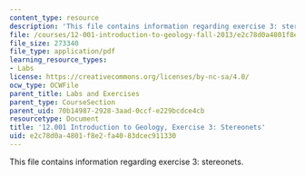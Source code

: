 ```yaml
---
content_type: resource
description: 'This file contains information regarding exercise 3: stereonets.'
file: /courses/12-001-introduction-to-geology-fall-2013/e2c78d0a4801f8e2fa4083dcec911330_MIT12_001F13_Ex3_Stereonet.pdf
file_size: 273340
file_type: application/pdf
learning_resource_types:
- Labs
license: https://creativecommons.org/licenses/by-nc-sa/4.0/
ocw_type: OCWFile
parent_title: Labs and Exercises
parent_type: CourseSection
parent_uid: 70b14987-2928-3aad-0ccf-e229bcdce4cb
resourcetype: Document
title: '12.001 Introduction to Geology, Exercise 3: Stereonets'
uid: e2c78d0a-4801-f8e2-fa40-83dcec911330
---
```

This file contains information regarding exercise 3: stereonets.